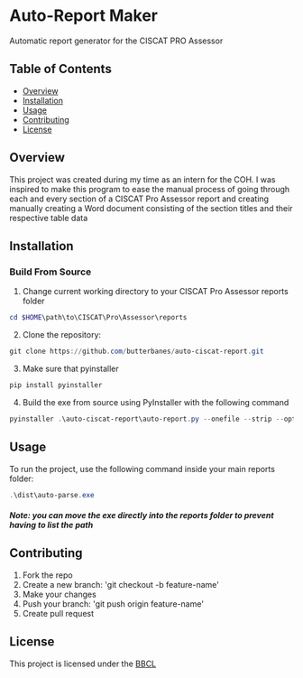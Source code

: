 # Auto-Report Maker
Automatic report generator for the CISCAT PRO Assessor

## Table of Contents
- [Overview](#overview)
- [Installation](#installation)
- [Usage](#usage)
- [Contributing](#contributing)
- [License](#license)

## Overview
This project was created during my time as an intern for the COH. I was inspired to make this program to ease the manual process of going through each and every section of a CISCAT Pro Assessor report and creating manually creating a Word document consisting of the section titles and their respective table data

## Installation
### Build From Source
1. Change current working directory to your CISCAT Pro Assessor reports folder
```powershell
cd $HOME\path\to\CISCAT\Pro\Assessor\reports
```
2. Clone the repository:
```powershell
git clone https://github.com/butterbanes/auto-ciscat-report.git
```

3. Make sure that pyinstaller
```powershell
pip install pyinstaller
```

4. Build the exe from source using PyInstaller with the following command
```powershell
pyinstaller .\auto-ciscat-report\auto-report.py --onefile --strip --optimize=2
```

## Usage
To run the project, use the following command inside your main reports folder:
```powershell
.\dist\auto-parse.exe
```
##### Note: you can move the exe directly into the reports folder to prevent having to list the path

## Contributing
1. Fork the repo
2. Create a new branch: 'git checkout -b feature-name'
3. Make your changes
4. Push your branch: 'git push origin feature-name'
5. Create pull request

## License
This project is licensed under the [BBCL](https://github.com/butterbanes/butterbanes-custom-license)
